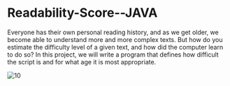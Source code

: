 # Readability-Score--JAVA
Everyone has their own personal reading history, and as we get older, we become able to understand more and more complex texts. But how do you estimate the difficulty level of a given text, and how did the computer learn to do so? In this project, we will write a program that defines how difficult the script is and for what age it is most appropriate.

![10](https://user-images.githubusercontent.com/40955969/89716895-35023f80-d9b1-11ea-9aa4-ce03fd997919.png)
